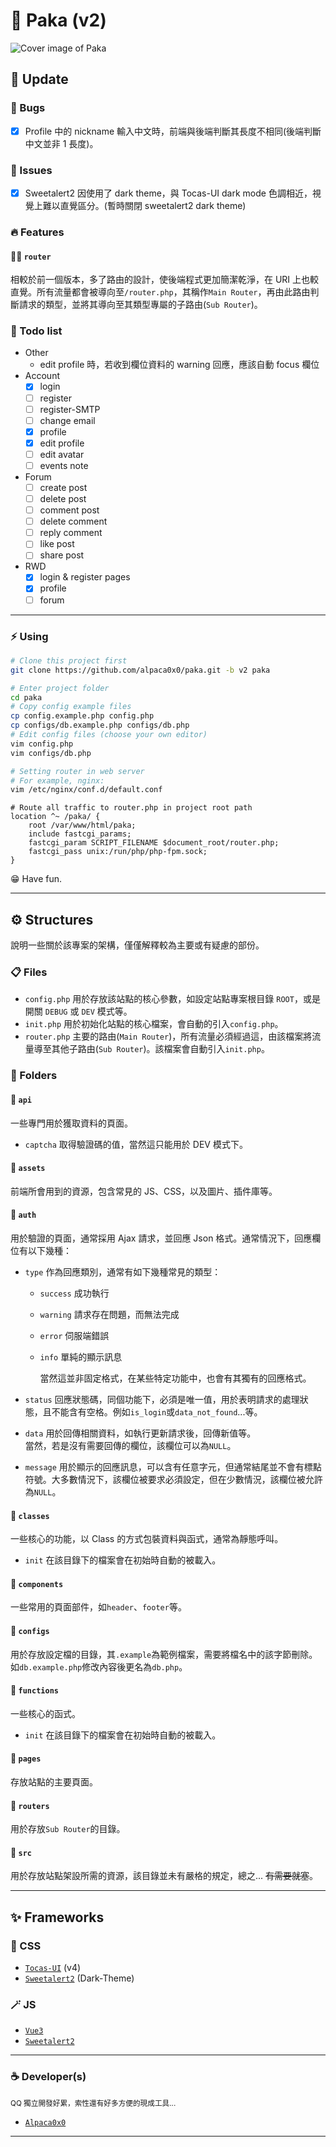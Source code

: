 # :llama: Paka (v2)

![Cover image of Paka](https://i.imgur.com/XXuMFlA.jpg)

## :cactus: Update

### :bug: Bugs

- [X] Profile 中的 nickname 輸入中文時，前端與後端判斷其長度不相同(後端判斷中文並非 1 長度)。

### :pinched_fingers: Issues

- [x] Sweetalert2 因使用了 dark theme，與 Tocas-UI dark mode 色調相近，視覺上難以直覺區分。(暫時關閉 sweetalert2 dark theme)

### :fire: Features

#### :sassy_woman: `router`

相較於前一個版本，多了路由的設計，使後端程式更加簡潔乾淨，在 URI 上也較直覺。所有流量都會被導向至`/router.php`，其稱作`Main Router`，再由此路由判斷請求的類型，並將其導向至其類型專屬的子路由(`Sub Router`)。

### :memo: Todo list


- Other
  - edit profile 時，若收到欄位資料的 warning 回應，應該自動 focus 欄位
- Account
  - [x] login
  - [ ] register
  - [ ] register-SMTP
  - [ ] change email
  - [x] profile
  - [x] edit profile
  - [ ] edit avatar
  - [ ] events note
- Forum
  - [ ] create post
  - [ ] delete post
  - [ ] comment post
  - [ ] delete comment
  - [ ] reply comment
  - [ ] like post
  - [ ] share post
- RWD
  - [x] login & register pages
  - [x] profile
  - [ ] forum

---

### :zap: Using

```bash
# Clone this project first
git clone https://github.com/alpaca0x0/paka.git -b v2 paka
```

```bash
# Enter project folder
cd paka
# Copy config example files
cp config.example.php config.php
cp configs/db.example.php configs/db.php
# Edit config files (choose your own editor)
vim config.php
vim configs/db.php
```

```bash
# Setting router in web server
# For example, nginx:
vim /etc/nginx/conf.d/default.conf
```

```nginx
# Route all traffic to router.php in project root path
location ^~ /paka/ {
    root /var/www/html/paka;
    include fastcgi_params;
    fastcgi_param SCRIPT_FILENAME $document_root/router.php;
    fastcgi_pass unix:/run/php/php-fpm.sock;
}
```

:grin: Have fun.

---

## :gear: Structures

說明一些關於該專案的架構，僅僅解釋較為主要或有疑慮的部份。

### :clipboard: Files

- `config.php` 用於存放該站點的核心參數，如設定站點專案根目錄 `ROOT`，或是開關 `DEBUG` 或 `DEV` 模式等。
- `init.php` 用於初始化站點的核心檔案，會自動的引入`config.php`。
- `router.php` 主要的路由(`Main Router`)，所有流量必須經過這，由該檔案將流量導至其他子路由(`Sub Router`)。該檔案會自動引入`init.php`。

### :open_file_folder: Folders

#### :small_blue_diamond: `api`

一些專門用於獲取資料的頁面。

- `captcha` 取得驗證碼的值，當然這只能用於 DEV 模式下。

#### :small_blue_diamond: `assets`

前端所會用到的資源，包含常見的 JS、CSS，以及圖片、插件庫等。

#### :small_blue_diamond: `auth`

用於驗證的頁面，通常採用 Ajax 請求，並回應 Json 格式。通常情況下，回應欄位有以下幾種：

- `type` 作為回應類別，通常有如下幾種常見的類型：
  - `success` 成功執行
  - `warning` 請求存在問題，而無法完成
  - `error` 伺服端錯誤
  - `info` 單純的顯示訊息

    當然這並非固定格式，在某些特定功能中，也會有其獨有的回應格式。

- `status` 回應狀態碼，同個功能下，必須是唯一值，用於表明請求的處理狀態，且不能含有空格。例如`is_login`或`data_not_found`...等。
- `data` 用於回傳相關資料，如執行更新請求後，回傳新值等。\
  當然，若是沒有需要回傳的欄位，該欄位可以為`NULL`。
- `message` 用於顯示的回應訊息，可以含有任意字元，但通常結尾並不會有標點符號。大多數情況下，該欄位被要求必須設定，但在少數情況，該欄位被允許為`NULL`。

#### :small_blue_diamond: `classes`

一些核心的功能，以 Class 的方式包裝資料與函式，通常為靜態呼叫。

- `init` 在該目錄下的檔案會在初始時自動的被載入。

#### :small_blue_diamond: `components`

一些常用的頁面部件，如`header`、`footer`等。

#### :small_blue_diamond: `configs`

用於存放設定檔的目錄，其`.example`為範例檔案，需要將檔名中的該字節刪除。如`db.example.php`修改內容後更名為`db.php`。

#### :small_blue_diamond: `functions`

一些核心的函式。

- `init` 在該目錄下的檔案會在初始時自動的被載入。

#### :small_blue_diamond: `pages`

存放站點的主要頁面。

#### :small_blue_diamond: `routers`

用於存放`Sub Router`的目錄。

#### :small_blue_diamond: `src`

用於存放站點架設所需的資源，該目錄並未有嚴格的規定，總之... ~~有需要就塞~~。

---

## :sparkles: Frameworks

### :art: CSS

- [`Tocas-UI`](https://tocas-ui.com) (v4)
- [`Sweetalert2`](https://github.com/sweetalert2/sweetalert2-themes) (Dark-Theme)

### :magic_wand: JS

- [`Vue3`](https://vuejs.org)
- [`Sweetalert2`](https://sweetalert2.github.io/)

---

### :coffee: Developer(s)

<sub>QQ 獨立開發好累，索性還有好多方便的現成工具...</sub>

- [`Alpaca0x0`](https://github.com/alpaca0x0)

---
